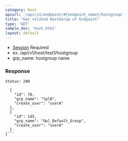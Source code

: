 ```yaml
---
category: Host
apiurl: '/api/v1/endpoint/#{endpoint_name}/hostgroup'
title: "Get related HostGorup of Endpoint"
type: 'GET'
sample_doc: 'host.html'
layout: default
---
```


* [Session](#/authentication) Required
* ex. /api/v1/host/test1/hostgroup
* grp_name: hostgroup name

### Response

```Status: 200```
```[
  {
    "id": 78,
    "grp_name": "tplB",
    "create_user": "userA"
  },
  {
    "id": 145,
    "grp_name": "Owl_Default_Group",
    "create_user": "userA"
  }
]```
